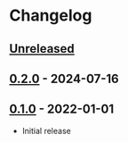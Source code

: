 # Changelog

<!--

Changelog follow the https://keepachangelog.com/ standard (at least the headers)

This allow to:

* auto-parsing release notes during the automated releases from github-action:
  https://github.com/marketplace/actions/pypi-github-auto-release
* Have clickable headers in the rendered markdown

To release a new version (e.g. from `1.0.0` -> `2.0.0`):

* Create a new `# [2.0.0] - YYYY-MM-DD` header and add the current
  `[Unreleased]` notes.
* At the end of the file:
  * Define the new link url:
  `[2.0.0]: https://github.com/google/meridian/compare/v1.0.0...v2.0.0`
  * Update the `[Unreleased]` url: `v1.0.0...HEAD` -> `v2.0.0...HEAD`

-->

## [Unreleased]

[Unreleased]: https://github.com/google/meridian/compare/v0.2.0...HEAD

## [0.2.0] - 2024-07-16

[0.2.0]: https://github.com/google/meridian/releases/tag/v0.2.0

## [0.1.0] - 2022-01-01

* Initial release

[0.1.0]: https://github.com/google/meridian/releases/tag/v0.1.0
